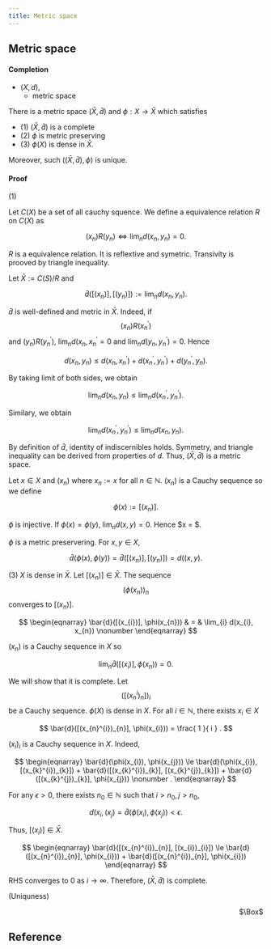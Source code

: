 ```yaml
---
title: Metric space
---
```


## Metric space


#### Completion
- $(X, d)$,
    - metric space

There is a metric space $(\bar{X}, \bar{d})$ and $\phi: X \rightarrow \bar{X}$ which satisfies

- (1) $(\bar{X}, \bar{d})$ is a complete
- (2) $\phi$ is metric preserving
- (3) $\phi(X)$ is dense in $\bar{X}$.

Moreover, such $((\bar{X}, \bar{d}), \phi)$ is unique.

#### Proof

(1)

Let $C(X)$ be a set of all cauchy squence.
We define a equivalence relation $R$ on $C(X)$ as

$$
    (x_{n}) R (y_{n})
    \Leftrightarrow
    \lim_{n}d(x_{n}, y_{n}) = 0
    .
$$

$R$ is a equivalence relation.
It is reflextive and symetric.
Transivity is prooved by triangle inequality.

Let $\bar{X} := C(S) / R$ and

$$
    \bar{d}([(x_{n})], [(y_{n})])
    :=
    \lim_{n} d(x_{n}, y_{n})
    .
$$

$\bar{d}$ is well-defined and metric in $\bar{X}$.
Indeed, if $$(x_{n})R(x^{\prime}_{n})$$ and $(y_{n})R(y_{n}^{\prime})$,
$\lim_{n}d(x_{n}, x_{n}^{\prime} = 0$ and $\lim_{n}d(y_{n}, y_{n}^{\prime}) = 0$.
Hence

$$
    d(x_{n}, y_{n})
    \le
    d(x_{n}, x_{n}^{\prime})
    +
    d(x_{n}^{\prime}, y_{n}^{\prime})
    +
    d(y_{n}^{\prime}, y_{n})
    .
$$

By taking limit of both sides, we obtain

$$
    \lim_{n} d(x_{n}, y_{n})
    \le
    \lim_{n} d(x_{n}^{\prime}, y_{n}^{\prime})
    .
$$

Similary, we obtain

$$
    \lim_{n} d(x_{n}^{\prime}, y_{n}^{\prime})
    \le
    \lim_{n} d(x_{n}, y_{n})
    .
$$

By definition of $\bar{d}$, identity of indiscernibles holds.
Symmetry, and triangle inequality can be derived from properties of $d$.
Thus, $(\bar{X}, \bar{d})$ is a metric space.

Let $x \in X$ and $(x_{n})$ where $x_{n} := x$ for all $n \in \mathbb{N}$.
$(x_{n})$ is a Cauchy sequence so we define

$$
    \phi(x)
    :=
    [(x_{n})]
    .
$$

$\phi$ is injective.
If $\phi(x) = \phi(y)$, $\lim_{n}d(x, y) = 0$. Hence $x = $.

$\phi$ is a metric preservering.
For $x, y \in X$,

$$
    \bar{d}(\phi(x), \phi(y))
    =
    \bar{d}([(x_{n})], [(y_{n})])
    =
    d((x, y)
    .
$$

(3) $X$ is dense in $\bar{X}$.
Let $[(x_{n})] \in \bar{X}$.
The sequence $$(\phi(x_{n}))_{n}$$ converges to $[(x_{n})]$.

$$
\begin{eqnarray}
    \bar{d}([(x_{i})], \phi(x_{n}))
    & = &
        \lim_{i} d(x_{i}, x_{n})
    \nonumber
\end{eqnarray}
$$

$(x_{n})$ is a Cauchy sequence in $X$ so

$$
    \lim_{n} \bar{d}([(x_{i})], \phi(x_{n}))
    =
    0
    .
$$

We will show that it is complete.
Let $$([(x_{n}^{i})_{n}])_{i}$$ be a Cauchy sequence.
$\phi(X)$ is dense in $X$.
For all $i \in \mathbb{N}$, there exists $x_{i} \in X$

$$
    \bar{d}([(x_{n}^{i})_{n}], \phi(x_{i}))
    =
    \frac{ 1 }{ i }
    .
$$

$(x_{i})_{i}$ is a Cauchy sequence in $X$.
Indeed,

$$
\begin{eqnarray}
    \bar{d}(\phi(x_{i}), \phi(x_{j}))
    \le
    \bar{d}(\phi(x_{i}), [(x_{k}^{i})_{k}])
    +
    \bar{d}([(x_{k}^{i})_{k}], [(x_{k}^{j})_{k}])
    +
    \bar{d}([(x_{k}^{j})_{k}], \phi(x_{j}))
    \nonumber
    .
\end{eqnarray}
$$

For any $\epsilon > 0$, there exists $n_{0} \in \mathbb{N}$ such that $i > n_{0}, j > n_{0}$,

$$
    d(x_{i}, (x_{j})
    =
    \bar{d}(\phi(x_{i}), \phi(x_{j}))
    <
    \epsilon
    .
$$

Thus, $[(x_{i})] \in \bar{X}$.

$$
\begin{eqnarray}
    \bar{d}([(x_{n}^{i})_{n}], [(x_{i})_{i}])
    \le
    \bar{d}([(x_{n}^{i})_{n}], \phi(x_{i}))
    +
    \bar{d}([(x_{n}^{i})_{n}], \phi(x_{i}))
\end{eqnarray}
$$

RHS converges to 0 as $i \rightarrow \infty$.
Therefore, $(\bar{X}, \bar{d})$ is complete.

(Uniquness)



<div class="QED" style="text-align: right">$\Box$</div>


## Reference
